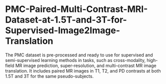 # PMC-Paired-Multi-Contrast-MRI-Dataset-at-1.5T-and-3T-for-Supervised-Image2Image-Translation
The PMC dataset is pre-processed and ready to use for supervised and semi-supervised learning methods in tasks, such as cross-modality, high-field MR image prediction, super-resolution, and multi-contrast MR image translation. It includes paired MR images in T1, T2, and PD contrasts at both 1.5T and 3T for the same pseudo-subjects.
